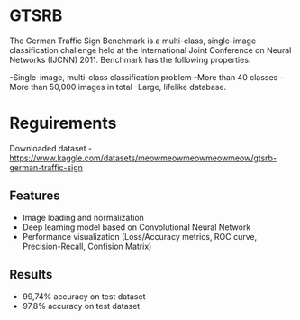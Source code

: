 # GTSRB
 
The German Traffic Sign Benchmark is a multi-class, single-image classification challenge held at the International Joint Conference on Neural Networks (IJCNN) 2011. 
Benchmark has the following properties:

-Single-image, multi-class classification problem
-More than 40 classes
-More than 50,000 images in total
-Large, lifelike database.

# Reguirements
Downloaded dataset - https://www.kaggle.com/datasets/meowmeowmeowmeowmeow/gtsrb-german-traffic-sign

## Features
- Image loading and normalization
- Deep learning model based on Convolutional Neural Network
- Performance visualization (Loss/Accuracy metrics, ROC curve, Precision-Recall, Confision Matrix)

## Results
- 99,74% accuracy on test dataset
- 97,8% accuracy on test dataset
